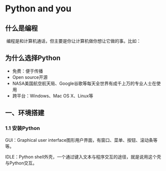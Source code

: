 # Python and you

## 什么是编程

​	编程是和计算机通话，但主要是你让计算机做你想让它做的事。比如：

## 为什么选择Python

- 免费：便于传播
- Open source开源
- NASA美国航空航天局、Google谷歌等每天全世界有成千上万的专业人士在使用
- 跨平台：Windows、Mac OS X、Linux等

## 一、环境搭建

### 1.1 安装Python

GUI：Graphical user interface图形用户界面，有窗口、菜单、按钮、滚动条等等。

IDLE：Python shell外壳，一个通过键入文本与程序交互的途径，就是说用这个壳与Python交互。

